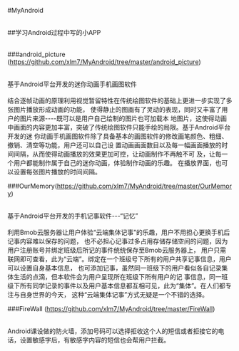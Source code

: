 ﻿#MyAndroid<br><br>

##学习Android过程中写的小APP <br><br>

###android_picture (https://github.com/xlm7/MyAndroid/tree/master/android_picture)<br><br>

基于Android平台开发的迷你动画手机画图软件<br><br>
结合逐帧动画的原理利用视觉暂留特性在传统绘图软件的基础上更进一步实现了多张图片播放形成动画的功能，
使得静止的图画有了灵动的表现，同时又丰富了用户的图片来源----既可以是用户自己绘制的图片也可加载本
地图片，这使得动画中画面的内容更加丰富，突破了传统绘图软件只能手绘的局限。基于Android平台开发的迷
你动画手机画图软件除了具备基本的画图软件的修改画笔颜色、粗细、撤销、清空等功能，用户还可以自己设
置动画画面数目以及每一幅画面播放的时间间隔，从而使得动画播放的效果更加可控，让动画制作不再触不可
及，让每一个用户都能制作属于自己的迷你动画，体验制作动画的乐趣。 在播放界面，也可以设置每张图片播放的时间间隔。 

###OurMemory(https://github.com/xlm7/MyAndroid/tree/master/OurMemory)<br><br>

基于Android平台开发的手机记事软件---“记忆”<br><br>
利用Bmob云服务器让用户体验“云端集体记事”的乐趣，用户不用担心更换手机后记事内容难以保存的问题，
也不必担心记事过多占用存储存储空间的问题，因为用户注册账号并绑定班级后所记的事件统统保存至Bmob云服务器上，
用户只需联网即可查看，此为“云端”。绑定在一个班级号下所有的用户共享记事信息，用户可以设置自身基本信息，
也可添加记事，虽然同一班级下的用户看似各自记录集体生活的点滴，但本软件会为用户呈现所在班级下所有用户的记
事信息，同一班级下所有同学记录的事件以及用户基本信息都互相可见，此为“集体”。在人们都专注与自身世界的今天，
这种“云端集体记事”方式无疑是一个不错的选择。 

###FireWall (https://github.com/xlm7/MyAndroid/tree/master/FireWall)<br><br>

Android课设做的防火墙，添加号码可以选择拒收这个人的短信或者拒接它的电话，设置敏感字后，有敏感字内容的短信也会帮用户拦截。
